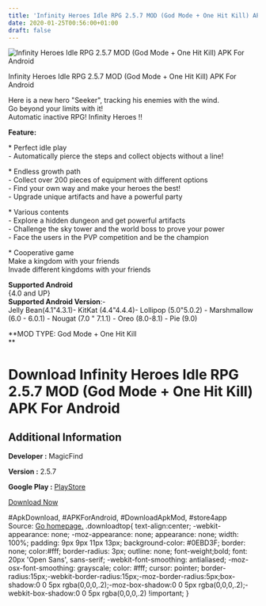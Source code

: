 ```yaml
---
title: 'Infinity Heroes Idle RPG 2.5.7 MOD (God Mode + One Hit Kill) APK For Android'
date: 2020-01-25T00:56:00+01:00
draft: false
---
```


![Infinity Heroes Idle RPG 2.5.7 MOD (God Mode + One Hit Kill) APK For Android](https://i2.wp.com/apkhome.net/wp-content/uploads/2020/01/Infinity-Heroes-Idle-RPG-2.5.7-MOD-God-Mode-One-Hit-Kill.png "Infinity Heroes Idle RPG 2.5.7 MOD (God Mode + One Hit Kill) APK For Android")

  

Infinity Heroes Idle RPG 2.5.7 MOD (God Mode + One Hit Kill) APK For Android

Here is a new hero "Seeker", tracking his enemies with the wind.  
Go beyond your limits with it!  
Automatic inactive RPG! Infinity Heroes !!

**Feature:**

\* Perfect idle play  
\- Automatically pierce the steps and collect objects without a line!

\* Endless growth path  
\- Collect over 200 pieces of equipment with different options  
\- Find your own way and make your heroes the best!  
\- Upgrade unique artifacts and have a powerful party

\* Various contents  
\- Explore a hidden dungeon and get powerful artifacts  
\- Challenge the sky tower and the world boss to prove your power  
\- Face the users in the PVP competition and be the champion

\* Cooperative game  
Make a kingdom with your friends  
Invade different kingdoms with your friends

**Supported Android**  
{4.0 and UP}  
**Supported Android Version**:-  
Jelly Bean(4.1"4.3.1)- KitKat (4.4"4.4.4)- Lollipop (5.0"5.0.2) - Marshmallow (6.0 - 6.0.1) - Nougat (7.0 " 7.1.1) - Oreo (8.0-8.1) - Pie (9.0)

**MOD TYPE: God Mode + One Hit Kill  
**

Download Infinity Heroes Idle RPG 2.5.7 MOD (God Mode + One Hit Kill) APK For Android
=====================================================================================

Additional Information
----------------------

**Developer :** MagicFind

**Version :** 2.5.7

**Google Play :** [PlayStore](https://play.google.com/store/apps/details?id=com.magicfind.infinityfree)

  

[Download Now](https://store4app.co/post/infinity-heroes-idle-rpg-2-5-7-mod-god-mode-one-hit-kill-apk-for-android_1579891647)

  
#ApkDownload, #APKForAndroid, #DownloadApkMod, #store4app  
Source: [Go homepage.](https://store4app.co/post/infinity-heroes-idle-rpg-2-5-7-mod-god-mode-one-hit-kill-apk-for-android_1579891647) .downloadtop{ text-align:center; -webkit-appearance: none; -moz-appearance: none; appearance: none; width: 100%; padding: 9px 9px 11px 13px; background-color: #0EBD3F; border: none; color:#fff; border-radius: 3px; outline: none; font-weight;bold; font: 20px 'Open Sans', sans-serif; -webkit-font-smoothing: antialiased; -moz-osx-font-smoothing: grayscale; color: #fff; cursor: pointer; border-radius:15px;-webkit-border-radius:15px;-moz-border-radius:5px;box-shadow:0 0 5px rgba(0,0,0,.2);-moz-box-shadow:0 0 5px rgba(0,0,0,.2);-webkit-box-shadow:0 0 5px rgba(0,0,0,.2) !important; }